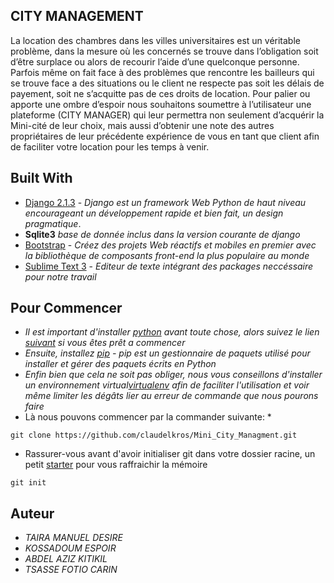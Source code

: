## CITY MANAGEMENT
La location des chambres dans les villes universitaires est un véritable problème, dans la mesure où les concernés se trouve dans l’obligation soit d’être surplace ou alors de recourir l’aide d’une quelconque personne. Parfois même on fait face à des problèmes que rencontre les bailleurs qui se trouve face a des situations ou le client ne respecte pas soit les délais de payement, soit ne s’acquitte pas de ces droits de location. Pour palier ou apporte une ombre d’espoir nous souhaitons soumettre à l’utilisateur une plateforme (CITY MANAGER) qui leur permettra non seulement d’acquérir la Mini-cité de leur choix, mais aussi d’obtenir une note des autres propriétaires de leur précédente expérience de vous en tant que client afin de faciliter votre location pour les temps à venir.   

## Built With
* [Django 2.1.3](https://www.djangoproject.com/) - *Django est un framework Web Python de haut niveau encourageant un développement rapide et bien fait, un design pragmatique*.
* **Sqlite3** *base de donnée inclus dans la version courante de django* 
* [Bootstrap](https://www.getbootstrap.com/) - *Créez des projets Web réactifs et mobiles en premier avec la bibliothèque de composants front-end la plus populaire au monde*
* [Sublime Text 3](https://www.sublimetext.com/3/) - *Editeur de texte intégrant des packages neccéssaire pour notre travail*

## Pour Commencer 
* *Il est important d'installer [python](https://www.python.org/) avant toute chose, alors suivez le lien [suivant](https://www.python.org/) si vous êtes prêt a commencer*
* *Ensuite, installez [pip](https://pip.pypa.io/en/stable/installing/) - pip est un gestionnaire de paquets utilisé pour installer et gérer des paquets écrits en Python*
* *Enfin bien que cela ne soit pas obliger, nous vous conseillons d'installer un environnement virtual[virtualenv](https://virtualenv.pypa.io/en/latest/installation/) afin de faciliter l'utilisation et voir même limiter les dégâts lier au erreur de commande que nous pourons faire* 
* Là nous pouvons commencer par la commander suivante: *

```
git clone https://github.com/claudelkros/Mini_City_Managment.git
```
* Rassurer-vous avant d'avoir initialiser git dans votre dossier racine, un petit [starter](https://git-scm.com/book/fr/v1/Personnalisation-de-Git-Configuration-de-Git) pour vous raffraichir la mémoire
```
git init
```

## Auteur 
* *TAIRA MANUEL DESIRE*
* *KOSSADOUM ESPOIR*
* *ABDEL AZIZ KITIKIL*
* *TSASSE FOTIO CARIN*
